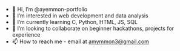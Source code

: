 - 👋 Hi, I’m @ayemmon-portfolio
- 👀 I’m interested in web development and data analysis
- 🌱 I’m currently learning C, Python, HTML, JS, SQL
- 💞️ I’m looking to collaborate on beginner hackathons, projects for experience
- 📫 How to reach me - email at amymmon3@gmail.com
<!---
ayemmon-portfolio/ayemmon-portfolio is a ✨ special ✨ repository because its `README.md` (this file) appears on your GitHub profile.
You can click the Preview link to take a look at your changes.
--->
